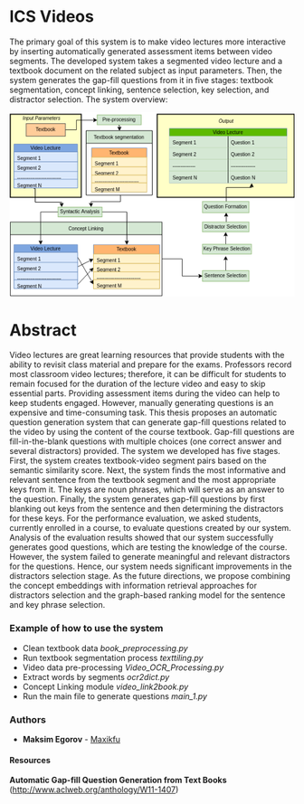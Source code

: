 # ICS Videos
The primary goal of this system is to make video lectures more interactive by inserting automatically generated assessment items between video segments. 
The developed system takes a segmented video lecture and a textbook document on the related subject as input parameters. Then, the system generates the gap-fill questions from it in five stages: textbook segmentation, concept linking, sentence selection, key selection, and distractor selection.
The system overview:

![Image of the system](data/proc_flow.png)

# Abstract

Video lectures are great learning resources that provide students with the ability to revisit class material and prepare for the exams. Professors record most classroom video lectures; therefore, it can be difficult for students to remain focused for the duration of the lecture video and easy to skip essential parts. Providing assessment items during the video can help to keep students engaged. However, manually generating questions is an expensive and time-consuming task. This thesis proposes an automatic question generation system that can generate gap-fill questions related to the video by using the content of the course textbook. Gap-fill questions are fill-in-the-blank questions with multiple choices (one correct answer and several distractors) provided. The system we developed has five stages. 
First, the system creates textbook-video segment pairs based on the semantic similarity score. Next, the system finds the most informative and relevant sentence from the textbook segment and the most appropriate keys from it. The keys are noun phrases, which will serve as an answer to the question. Finally, the system generates gap-fill questions by first blanking out keys from the sentence and then determining the distractors for these keys. For the performance evaluation, we asked students, currently enrolled in a course, to evaluate questions created by our system. 
Analysis of the evaluation results showed that our system successfully generates good questions, which are testing the knowledge of the course. However, the system failed to generate meaningful and relevant distractors for the questions. Hence, our system needs significant improvements in the distractors selection stage. As the future directions, we propose combining the concept embeddings with information retrieval approaches for distractors selection and the graph-based ranking model for the sentence and key phrase selection.

### Example of how to use the system
* Clean textbook data _book_preprocessing.py_
* Run textbook segmentation process _texttiling.py_
* Video data pre-processing _Video_OCR_Processing.py_
* Extract words by segments _ocr2dict.py_
* Concept Linking module _video_link2book.py_
* Run the main file to generate questions _main_1.py_
### Authors
* **Maksim Egorov** - [Maxikfu](https://github.com/Maxikfu)

#### Resources

**Automatic Gap-fill Question Generation from Text Books**
(http://www.aclweb.org/anthology/W11-1407)


